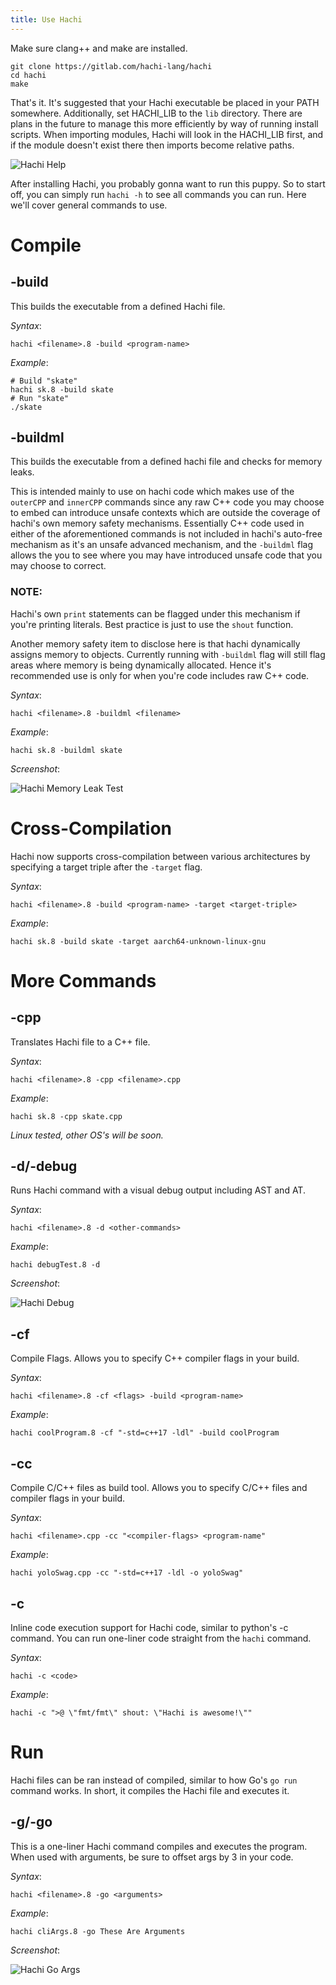 ```yaml
---
title: Use Hachi
---
```


Make sure clang++ and make are installed.

```shell
git clone https://gitlab.com/hachi-lang/hachi
cd hachi
make
```

That's it. It's suggested that your Hachi executable be placed in your PATH somewhere. Additionally, set HACHI_LIB to the `lib` directory. There are plans in the future to manage this more efficiently by way of running install scripts. When importing modules, Hachi will look in the HACHI_LIB first, and if the module doesn't exist there then imports become relative paths.

![Hachi Help](/hachi-help-screen.png "Hachi Help Screen" )

After installing Hachi, you probably gonna want to run this puppy. So to start off, you can simply run `hachi -h` to see all commands you can run. Here we'll cover general commands to use.

# Compile

## -build
This builds the executable from a defined Hachi file.

*Syntax*:

```shell
hachi <filename>.8 -build <program-name>
```

*Example*:

```shell
# Build "skate"
hachi sk.8 -build skate
# Run "skate"
./skate
```

## -buildml
This builds the executable from a defined hachi file and checks for memory leaks.

This is intended mainly to use on hachi code which makes use of the `outerCPP` and `innerCPP` commands since any raw C++ code you may choose to embed can introduce unsafe contexts which are outside the coverage of hachi's own memory safety mechanisms. Essentially C++ code used in either of the aforementioned commands is not included in hachi's auto-free mechanism as it's an unsafe advanced mechanism, and the `-buildml` flag allows the you to see where you may have introduced unsafe code that you may choose to correct.

### NOTE:
Hachi's own `print` statements can be flagged under this mechanism if you're printing literals.  Best practice is just to use the `shout` function.

Another memory safety item to disclose here is that hachi dynamically assigns memory to objects. Currently running with `-buildml` flag will still flag areas where memory is being dynamically allocated. Hence it's recommended use is only for when you're code includes raw C++ code.

*Syntax*:

```shell
hachi <filename>.8 -buildml <filename>
```

*Example*:

```shell
hachi sk.8 -buildml skate
```

*Screenshot*:

![Hachi Memory Leak Test](/hachi_mem_leak.png "Hachi Debug" )

# Cross-Compilation

Hachi now supports cross-compilation between various architectures by specifying a target triple after the `-target` flag.

*Syntax*:

```shell
hachi <filename>.8 -build <program-name> -target <target-triple>
```

*Example*:

```shell
hachi sk.8 -build skate -target aarch64-unknown-linux-gnu
```

# More Commands

## -cpp
Translates Hachi file to a C++ file.

*Syntax*:

```shell
hachi <filename>.8 -cpp <filename>.cpp
```

*Example*:

```shell
hachi sk.8 -cpp skate.cpp
```

*Linux tested, other OS's will be soon.*

## -d/-debug
Runs Hachi command with a visual debug output including AST and AT.

*Syntax*:

```shell
hachi <filename>.8 -d <other-commands>
```

*Example*:

```shell
hachi debugTest.8 -d
```

*Screenshot*:

![Hachi Debug](/hachiDebugSample.png "Hachi Debug" )

## -cf
Compile Flags. Allows you to specify C++ compiler flags in your build.

*Syntax*:

```shell
hachi <filename>.8 -cf <flags> -build <program-name>
```

*Example*:

```shell
hachi coolProgram.8 -cf "-std=c++17 -ldl" -build coolProgram
```

## -cc
Compile C/C++ files as build tool. Allows you to specify C/C++ files and compiler flags in your build.

*Syntax*:

```shell
hachi <filename>.cpp -cc "<compiler-flags> <program-name"
```

*Example*:

```shell
hachi yoloSwag.cpp -cc "-std=c++17 -ldl -o yoloSwag"
```

## -c
Inline code execution support for Hachi code, similar to python's -c command. You can run one-liner code straight from the `hachi` command.

*Syntax*:

```shell
hachi -c <code>
```

*Example*:

```shell
hachi -c ">@ \"fmt/fmt\" shout: \"Hachi is awesome!\""
```

# Run
Hachi files can be ran instead of compiled, similar to how Go's `go run` command works. In short, it compiles the Hachi file and executes it.

## -g/-go
This is a one-liner Hachi command compiles and executes the program. When used with arguments, be sure to offset args by 3 in your code.

*Syntax*:

```shell
hachi <filename>.8 -go <arguments>
```

*Example*:

```shell
hachi cliArgs.8 -go These Are Arguments
```

*Screenshot*:

![Hachi Go Args](/hachi-go-args.png "Hachi Go with Args" )


